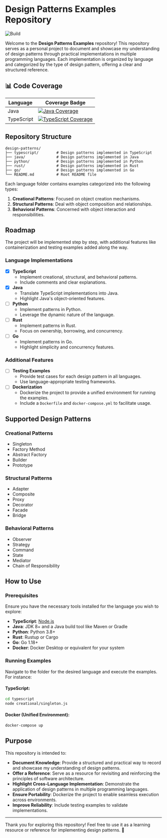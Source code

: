 # Design Patterns Examples Repository

![Build](https://github.com/wael-jaber/design_patterns/actions/workflows/ci.yml/badge.svg?branch=main)

Welcome to the **Design Patterns Examples** repository! This repository serves as a personal project to document and showcase my understanding of design patterns through practical implementations in multiple programming languages. Each implementation is organized by language and categorized by the type of design pattern, offering a clear and structured reference.

## 📊 Code Coverage

| Language   | Coverage Badge                                                                                                                                                           |
| ---------- | ------------------------------------------------------------------------------------------------------------------------------------------------------------------------ |
| Java       | [![Java Coverage](https://codecov.io/gh/wael-jaber/design_patterns/branch/main/graph/badge.svg?flag=java)](https://codecov.io/gh/wael-jaber/design_patterns)             |
| TypeScript | [![TypeScript Coverage](https://codecov.io/gh/wael-jaber/design_patterns/branch/main/graph/badge.svg?flag=typescript)](https://codecov.io/gh/wael-jaber/design_patterns) |

## Repository Structure

```
design-patterns/
├── typescript/        # Design patterns implemented in TypeScript
├── java/              # Design patterns implemented in Java
├── python/            # Design patterns implemented in Python
├── rust/              # Design patterns implemented in Rust
├── go/                # Design patterns implemented in Go
└── README.md          # Root README file
```

Each language folder contains examples categorized into the following types:

1. **Creational Patterns**: Focused on object creation mechanisms.
2. **Structural Patterns**: Deal with object composition and relationships.
3. **Behavioral Patterns**: Concerned with object interaction and responsibilities.

## Roadmap

The project will be implemented step by step, with additional features like containerization and testing examples added along the way.

### Language Implementations

- [x] **TypeScript**
  - Implement creational, structural, and behavioral patterns.
  - Include comments and clear explanations.
- [x] **Java**
  - Translate TypeScript implementations into Java.
  - Highlight Java's object-oriented features.
- [ ] **Python**
  - Implement patterns in Python.
  - Leverage the dynamic nature of the language.
- [ ] **Rust**
  - Implement patterns in Rust.
  - Focus on ownership, borrowing, and concurrency.
- [ ] **Go**
  - Implement patterns in Go.
  - Highlight simplicity and concurrency features.

### Additional Features

- [ ] **Testing Examples**
  - Provide test cases for each design pattern in all languages.
  - Use language-appropriate testing frameworks.
- [ ] **Dockerization**
  - Dockerize the project to provide a unified environment for running the examples.
  - Include a `Dockerfile` and `docker-compose.yml` to facilitate usage.

## Supported Design Patterns

### Creational Patterns

- Singleton
- Factory Method
- Abstract Factory
- Builder
- Prototype

### Structural Patterns

- Adapter
- Composite
- Proxy
- Decorator
- Facade
- Bridge

### Behavioral Patterns

- Observer
- Strategy
- Command
- State
- Mediator
- Chain of Responsibility

## How to Use

### Prerequisites

Ensure you have the necessary tools installed for the language you wish to explore:

- **TypeScript**: [Node.js](https://nodejs.org/)
- **Java**: JDK 8+ and a Java build tool like Maven or Gradle
- **Python**: Python 3.8+
- **Rust**: Rustup or Cargo
- **Go**: Go 1.18+
- **Docker**: Docker Desktop or equivalent for your system

### Running Examples

Navigate to the folder for the desired language and execute the examples. For instance:

#### TypeScript:

```bash
cd typescript
node creational/singleton.js
```

#### Docker (Unified Environment):

```bash
docker-compose up
```

## Purpose

This repository is intended to:

- **Document Knowledge**: Provide a structured and practical way to record and showcase my understanding of design patterns.
- **Offer a Reference**: Serve as a resource for revisiting and reinforcing the principles of software architecture.
- **Highlight Cross-Language Implementation**: Demonstrate the application of design patterns in multiple programming languages.
- **Ensure Portability**: Dockerize the project to enable seamless execution across environments.
- **Improve Reliability**: Include testing examples to validate implementations.

---

Thank you for exploring this repository! Feel free to use it as a learning resource or reference for implementing design patterns. 🎉
